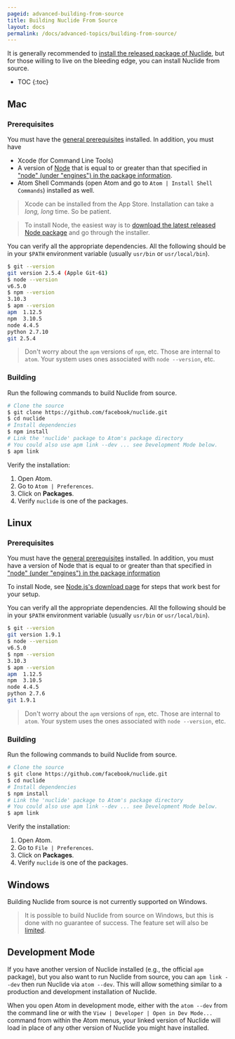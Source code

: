 ```yaml
---
pageid: advanced-building-from-source
title: Building Nuclide From Source
layout: docs
permalink: /docs/advanced-topics/building-from-source/
---
```


It is generally recommended to [install the released package of Nuclide](/docs/setup), but for
those willing to live on the bleeding edge, you can install Nuclide from source.

* TOC
{:toc}

## Mac

### Prerequisites

You must have the [general prerequisites](/docs/editor/setup#mac__prerequisites) installed. In
addition, you must have

- Xcode (for Command Line Tools)
- A version of [Node](https://nodejs.org/) that is equal to or greater than that specified in ["node" (under "engines") in the package information](https://github.com/facebook/nuclide/blob/master/package.json).
- Atom Shell Commands (open Atom and go to `Atom | Install Shell Commands`) installed as well.

> Xcode can be installed from the App Store. Installation can take a *long, long* time. So be patient.

> To install Node, the easiest way is to
> [download the latest released Node package](https://nodejs.org) and go through the installer.

You can verify all the appropriate dependencies. All the following should be in your `$PATH` environment variable (usually `usr/bin` or `usr/local/bin`).

```bash
$ git --version
git version 2.5.4 (Apple Git-61)
$ node --version
v6.5.0
$ npm --version
3.10.3
$ apm --version
apm  1.12.5
npm  3.10.5
node 4.4.5
python 2.7.10
git 2.5.4
```

> Don't worry about the `apm` versions of `npm`, etc. Those are internal to `atom`. Your
system uses ones associated with `node --version`, etc.

### Building

Run the following commands to build Nuclide from source.

```bash
# Clone the source
$ git clone https://github.com/facebook/nuclide.git
$ cd nuclide
# Install dependencies
$ npm install
# Link the 'nuclide' package to Atom's package directory
# You could also use apm link --dev ... see Development Mode below.
$ apm link
```

Verify the installation:

1. Open Atom.
2. Go to `Atom | Preferences`.
3. Click on **Packages**.
4. Verify `nuclide` is one of the packages.

## Linux

### Prerequisites

You must have the [general prerequisites](/docs/editor/setup#linux__prerequisites) installed. In
addition, you must have a version of Node that is equal to or greater than that specified
in ["node" (under "engines") in the package information](https://github.com/facebook/nuclide/blob/master/package.json)

To install Node, see [Node.js's download page](https://nodejs.org/en/download/) for steps that work best for your setup.

You can verify all the appropriate dependencies. All the following should be in your `$PATH` environment variable (usually `usr/bin` or `usr/local/bin`).

```bash
$ git --version
git version 1.9.1
$ node --version
v6.5.0
$ npm --version
3.10.3
$ apm --version
apm  1.12.5
npm  3.10.5
node 4.4.5
python 2.7.6
git 1.9.1
```

>Don't worry about the `apm` versions of `npm`, etc. Those are internal to `atom`. Your
system uses the ones associated with `node --version`, etc.

### Building

Run the following commands to build Nuclide from source.

```bash
# Clone the source
$ git clone https://github.com/facebook/nuclide.git
$ cd nuclide
# Install dependencies
$ npm install
# Link the 'nuclide' package to Atom's package directory
# You could also use apm link --dev ... see Development Mode below.
$ apm link
```

Verify the installation:

1. Open Atom.
2. Go to `File | Preferences`.
3. Click on **Packages**.
4. Verify `nuclide` is one of the packages.

## Windows

Building Nuclide from source is not currently supported on Windows.

> It is possible to build Nuclide from source on Windows, but this is done with no guarantee of
> success. The feature set will also be [limited](/docs/editor/setup/#windows).

## Development Mode

If you have another version of Nuclide installed (e.g., the official `apm` package), but you also want to run Nuclide from source, you can `apm link --dev` then run Nuclide via `atom --dev`. This will allow something similar to a production and development installation of Nuclide.

When you open Atom in development mode, either with the `atom --dev` from the command line or with
the `View | Developer | Open in Dev Mode...` command from within the Atom menus, your linked version
of Nuclide will load in place of any other version of Nuclide you might have installed.
